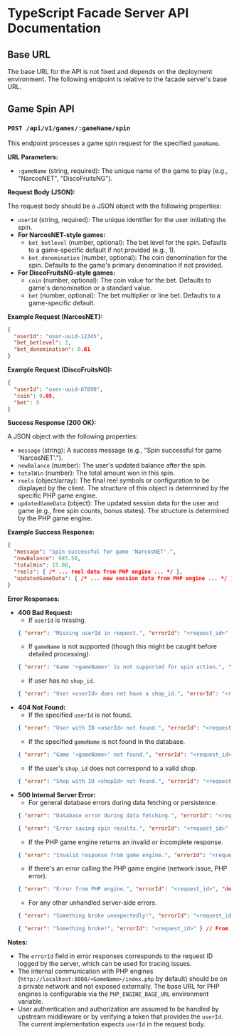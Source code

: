 # TypeScript Facade Server API Documentation

## Base URL

The base URL for the API is not fixed and depends on the deployment environment.
The following endpoint is relative to the facade server's base URL.

## Game Spin API

### `POST /api/v1/games/:gameName/spin`

This endpoint processes a game spin request for the specified `gameName`.

**URL Parameters:**

*   `:gameName` (string, required): The unique name of the game to play (e.g., "NarcosNET", "DiscoFruitsNG").

**Request Body (JSON):**

The request body should be a JSON object with the following properties:

*   `userId` (string, required): The unique identifier for the user initiating the spin.
*   **For NarcosNET-style games:**
    *   `bet_betlevel` (number, optional): The bet level for the spin. Defaults to a game-specific default if not provided (e.g., 1).
    *   `bet_denomination` (number, optional): The coin denomination for the spin. Defaults to the game's primary denomination if not provided.
*   **For DiscoFruitsNG-style games:**
    *   `coin` (number, optional): The coin value for the bet. Defaults to game's denomination or a standard value.
    *   `bet` (number, optional): The bet multiplier or line bet. Defaults to a game-specific default.

**Example Request (NarcosNET):**

```json
{
  "userId": "user-uuid-12345",
  "bet_betlevel": 2,
  "bet_denomination": 0.01
}
```

**Example Request (DiscoFruitsNG):**
```json
{
  "userId": "user-uuid-67890",
  "coin": 0.05,
  "bet": 5
}
```

**Success Response (200 OK):**

A JSON object with the following properties:

*   `message` (string): A success message (e.g., "Spin successful for game 'NarcosNET'.").
*   `newBalance` (number): The user's updated balance after the spin.
*   `totalWin` (number): The total amount won in this spin.
*   `reels` (object/array): The final reel symbols or configuration to be displayed by the client. The structure of this object is determined by the specific PHP game engine.
*   `updatedGameData` (object): The updated session data for the user and game (e.g., free spin counts, bonus states). The structure is determined by the PHP game engine.

**Example Success Response:**

```json
{
  "message": "Spin successful for game 'NarcosNET'.",
  "newBalance": 985.50,
  "totalWin": 15.00,
  "reels": { /* ... reel data from PHP engine ... */ },
  "updatedGameData": { /* ... new session data from PHP engine ... */ }
}
```

**Error Responses:**

*   **400 Bad Request:**
    *   If `userId` is missing.
      ```json
      { "error": "Missing userId in request.", "errorId": "<request_id>" }
      ```
    *   If `gameName` is not supported (though this might be caught before detailed processing).
      ```json
      { "error": "Game '<gameName>' is not supported for spin action.", "errorId": "<request_id>" }
      ```
    *   If user has no `shop_id`.
       ```json
      { "error": "User <userId> does not have a shop_id.", "errorId": "<request_id>" }
      ```
*   **404 Not Found:**
    *   If the specified `userId` is not found.
      ```json
      { "error": "User with ID <userId> not found.", "errorId": "<request_id>" }
      ```
    *   If the specified `gameName` is not found in the database.
      ```json
      { "error": "Game '<gameName>' not found.", "errorId": "<request_id>" }
      ```
    *   If the user's `shop_id` does not correspond to a valid shop.
      ```json
      { "error": "Shop with ID <shopId> not found.", "errorId": "<request_id>" }
      ```
*   **500 Internal Server Error:**
    *   For general database errors during data fetching or persistence.
      ```json
      { "error": "Database error during data fetching.", "errorId": "<request_id>" }
      ```
      ```json
      { "error": "Error saving spin results.", "errorId": "<request_id>" }
      ```
    *   If the PHP game engine returns an invalid or incomplete response.
      ```json
      { "error": "Invalid response from game engine.", "errorId": "<request_id>" }
      ```
    *   If there's an error calling the PHP game engine (network issue, PHP error).
      ```json
      { "error": "Error from PHP engine.", "errorId": "<request_id>", "details": { /* optional PHP error data */ } }
      ```
    *   For any other unhandled server-side errors.
      ```json
      { "error": "Something broke unexpectedly!", "errorId": "<request_id>" }
      ```
      ```json
      { "error": "Something broke!", "errorId": "<request_id>" } // From global fallback
      ```

**Notes:**

*   The `errorId` field in error responses corresponds to the request ID logged by the server, which can be used for tracing issues.
*   The internal communication with PHP engines (`http://localhost:8080/<GameName>/index.php` by default) should be on a private network and not exposed externally. The base URL for PHP engines is configurable via the `PHP_ENGINE_BASE_URL` environment variable.
*   User authentication and authorization are assumed to be handled by upstream middleware or by verifying a token that provides the `userId`. The current implementation expects `userId` in the request body.
